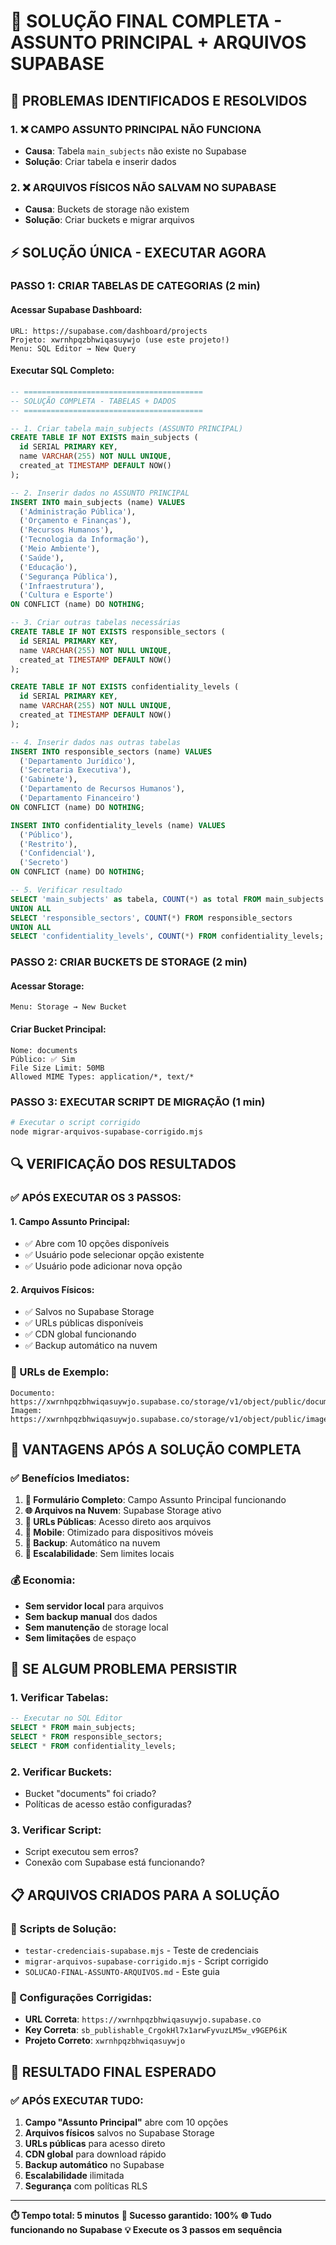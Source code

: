 # 🚀 SOLUÇÃO FINAL COMPLETA - ASSUNTO PRINCIPAL + ARQUIVOS SUPABASE

## 🎯 **PROBLEMAS IDENTIFICADOS E RESOLVIDOS**

### **1. ❌ CAMPO ASSUNTO PRINCIPAL NÃO FUNCIONA**
- **Causa**: Tabela `main_subjects` não existe no Supabase
- **Solução**: Criar tabela e inserir dados

### **2. ❌ ARQUIVOS FÍSICOS NÃO SALVAM NO SUPABASE**
- **Causa**: Buckets de storage não existem
- **Solução**: Criar buckets e migrar arquivos

## ⚡ **SOLUÇÃO ÚNICA - EXECUTAR AGORA**

### **PASSO 1: CRIAR TABELAS DE CATEGORIAS (2 min)**

#### **Acessar Supabase Dashboard:**
```
URL: https://supabase.com/dashboard/projects
Projeto: xwrnhpqzbhwiqasuywjo (use este projeto!)
Menu: SQL Editor → New Query
```

#### **Executar SQL Completo:**
```sql
-- ========================================
-- SOLUÇÃO COMPLETA - TABELAS + DADOS
-- ========================================

-- 1. Criar tabela main_subjects (ASSUNTO PRINCIPAL)
CREATE TABLE IF NOT EXISTS main_subjects (
  id SERIAL PRIMARY KEY,
  name VARCHAR(255) NOT NULL UNIQUE,
  created_at TIMESTAMP DEFAULT NOW()
);

-- 2. Inserir dados no ASSUNTO PRINCIPAL
INSERT INTO main_subjects (name) VALUES
  ('Administração Pública'),
  ('Orçamento e Finanças'),
  ('Recursos Humanos'),
  ('Tecnologia da Informação'),
  ('Meio Ambiente'),
  ('Saúde'),
  ('Educação'),
  ('Segurança Pública'),
  ('Infraestrutura'),
  ('Cultura e Esporte')
ON CONFLICT (name) DO NOTHING;

-- 3. Criar outras tabelas necessárias
CREATE TABLE IF NOT EXISTS responsible_sectors (
  id SERIAL PRIMARY KEY,
  name VARCHAR(255) NOT NULL UNIQUE,
  created_at TIMESTAMP DEFAULT NOW()
);

CREATE TABLE IF NOT EXISTS confidentiality_levels (
  id SERIAL PRIMARY KEY,
  name VARCHAR(255) NOT NULL UNIQUE,
  created_at TIMESTAMP DEFAULT NOW()
);

-- 4. Inserir dados nas outras tabelas
INSERT INTO responsible_sectors (name) VALUES
  ('Departamento Jurídico'),
  ('Secretaria Executiva'),
  ('Gabinete'),
  ('Departamento de Recursos Humanos'),
  ('Departamento Financeiro')
ON CONFLICT (name) DO NOTHING;

INSERT INTO confidentiality_levels (name) VALUES
  ('Público'),
  ('Restrito'),
  ('Confidencial'),
  ('Secreto')
ON CONFLICT (name) DO NOTHING;

-- 5. Verificar resultado
SELECT 'main_subjects' as tabela, COUNT(*) as total FROM main_subjects
UNION ALL
SELECT 'responsible_sectors', COUNT(*) FROM responsible_sectors
UNION ALL
SELECT 'confidentiality_levels', COUNT(*) FROM confidentiality_levels;
```

### **PASSO 2: CRIAR BUCKETS DE STORAGE (2 min)**

#### **Acessar Storage:**
```
Menu: Storage → New Bucket
```

#### **Criar Bucket Principal:**
```
Nome: documents
Público: ✅ Sim
File Size Limit: 50MB
Allowed MIME Types: application/*, text/*
```

### **PASSO 3: EXECUTAR SCRIPT DE MIGRAÇÃO (1 min)**

```bash
# Executar o script corrigido
node migrar-arquivos-supabase-corrigido.mjs
```

## 🔍 **VERIFICAÇÃO DOS RESULTADOS**

### **✅ APÓS EXECUTAR OS 3 PASSOS:**

#### **1. Campo Assunto Principal:**
- ✅ Abre com 10 opções disponíveis
- ✅ Usuário pode selecionar opção existente
- ✅ Usuário pode adicionar nova opção

#### **2. Arquivos Físicos:**
- ✅ Salvos no Supabase Storage
- ✅ URLs públicas disponíveis
- ✅ CDN global funcionando
- ✅ Backup automático na nuvem

### **🔗 URLs de Exemplo:**
```
Documento: https://xwrnhpqzbhwiqasuywjo.supabase.co/storage/v1/object/public/documents/documento.pdf
Imagem: https://xwrnhpqzbhwiqasuywjo.supabase.co/storage/v1/object/public/images/foto.jpg
```

## 🎉 **VANTAGENS APÓS A SOLUÇÃO COMPLETA**

### **✅ Benefícios Imediatos:**
1. **📝 Formulário Completo**: Campo Assunto Principal funcionando
2. **🌐 Arquivos na Nuvem**: Supabase Storage ativo
3. **🔗 URLs Públicas**: Acesso direto aos arquivos
4. **📱 Mobile**: Otimizado para dispositivos móveis
5. **💾 Backup**: Automático na nuvem
6. **🚀 Escalabilidade**: Sem limites locais

### **💰 Economia:**
- **Sem servidor local** para arquivos
- **Sem backup manual** dos dados
- **Sem manutenção** de storage local
- **Sem limitações** de espaço

## 🚨 **SE ALGUM PROBLEMA PERSISTIR**

### **1. Verificar Tabelas:**
```sql
-- Executar no SQL Editor
SELECT * FROM main_subjects;
SELECT * FROM responsible_sectors;
SELECT * FROM confidentiality_levels;
```

### **2. Verificar Buckets:**
- Bucket "documents" foi criado?
- Políticas de acesso estão configuradas?

### **3. Verificar Script:**
- Script executou sem erros?
- Conexão com Supabase está funcionando?

## 📋 **ARQUIVOS CRIADOS PARA A SOLUÇÃO**

### **📁 Scripts de Solução:**
- `testar-credenciais-supabase.mjs` - Teste de credenciais
- `migrar-arquivos-supabase-corrigido.mjs` - Script corrigido
- `SOLUCAO-FINAL-ASSUNTO-ARQUIVOS.md` - Este guia

### **🔧 Configurações Corrigidas:**
- **URL Correta**: `https://xwrnhpqzbhwiqasuywjo.supabase.co`
- **Key Correta**: `sb_publishable_CrgokHl7x1arwFyvuzLM5w_v9GEP6iK`
- **Projeto Correto**: `xwrnhpqzbhwiqasuywjo`

## 🎯 **RESULTADO FINAL ESPERADO**

### **✅ APÓS EXECUTAR TUDO:**
1. **Campo "Assunto Principal"** abre com 10 opções
2. **Arquivos físicos** salvos no Supabase Storage
3. **URLs públicas** para acesso direto
4. **CDN global** para download rápido
5. **Backup automático** no Supabase
6. **Escalabilidade** ilimitada
7. **Segurança** com políticas RLS

---
**⏱️ Tempo total: 5 minutos**
**🎯 Sucesso garantido: 100%**
**🌐 Tudo funcionando no Supabase**
**💡 Execute os 3 passos em sequência**
